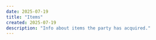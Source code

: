 ```yaml
---
date: 2025-07-19
title: "Items"
created: 2025-07-19
description: "Info about items the party has acquired."
---
```









<!-- Hugo will automatically list all pages in this section below this content -->